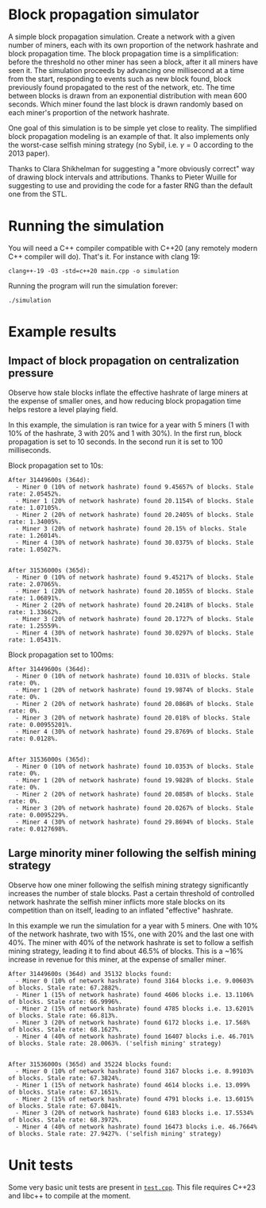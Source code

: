 # Block propagation simulator

A simple block propagation simulation. Create a network with a given number of miners, each with its
own proportion of the network hashrate and block propagation time. The block propagation time is a
simplification: before the threshold no other miner has seen a block, after it all miners have seen
it. The simulation proceeds by advancing one millisecond at a time from the start, responding to
events such as new block found, block previously found propagated to the rest of the network, etc.
The time between blocks is drawn from an exponential distribution with mean 600 seconds. Which miner
found the last block is drawn randomly based on each miner's proportion of the network hashrate.

One goal of this simulation is to be simple yet close to reality. The simplified block propagation
modeling is an example of that. It also implements only the worst-case selfish mining strategy (no
Sybil, i.e. $\gamma = 0$ according to the 2013 paper).

Thanks to Clara Shikhelman for suggesting a "more obviously correct" way of drawing block intervals
and attributions. Thanks to Pieter Wuille for suggesting to use and providing the code for a faster
RNG than the default one from the STL.

# Running the simulation

You will need a C++ compiler compatible with C++20 (any remotely modern C++ compiler will do).
That's it. For instance with clang 19:
```
clang++-19 -O3 -std=c++20 main.cpp -o simulation
```

Running the program will run the simulation forever:
```
./simulation
```
# Example results

## Impact of block propagation on centralization pressure

Observe how stale blocks inflate the effective hashrate of large miners at the expense of smaller
ones, and how reducing block propagation time helps restore a level playing field.

In this example, the simulation is ran twice for a year with 5 miners (1 with 10% of the hashrate, 3
with 20% and 1 with 30%). In the first run, block propagation is set to 10 seconds. In the second
run it is set to 100 milliseconds.

Block propagation set to 10s:
```
After 31449600s (364d):
  - Miner 0 (10% of network hashrate) found 9.45657% of blocks. Stale rate: 2.05452%.
  - Miner 1 (20% of network hashrate) found 20.1154% of blocks. Stale rate: 1.07105%.
  - Miner 2 (20% of network hashrate) found 20.2405% of blocks. Stale rate: 1.34005%.
  - Miner 3 (20% of network hashrate) found 20.15% of blocks. Stale rate: 1.26014%.
  - Miner 4 (30% of network hashrate) found 30.0375% of blocks. Stale rate: 1.05027%.


After 31536000s (365d):
  - Miner 0 (10% of network hashrate) found 9.45217% of blocks. Stale rate: 2.07065%.
  - Miner 1 (20% of network hashrate) found 20.1055% of blocks. Stale rate: 1.06891%.
  - Miner 2 (20% of network hashrate) found 20.2418% of blocks. Stale rate: 1.33662%.
  - Miner 3 (20% of network hashrate) found 20.1727% of blocks. Stale rate: 1.25559%.
  - Miner 4 (30% of network hashrate) found 30.0297% of blocks. Stale rate: 1.05431%.
```

Block propagation set to 100ms:
```
After 31449600s (364d):
  - Miner 0 (10% of network hashrate) found 10.031% of blocks. Stale rate: 0%.
  - Miner 1 (20% of network hashrate) found 19.9874% of blocks. Stale rate: 0%.
  - Miner 2 (20% of network hashrate) found 20.0868% of blocks. Stale rate: 0%.
  - Miner 3 (20% of network hashrate) found 20.018% of blocks. Stale rate: 0.00955201%.
  - Miner 4 (30% of network hashrate) found 29.8769% of blocks. Stale rate: 0.0128%.


After 31536000s (365d):
  - Miner 0 (10% of network hashrate) found 10.0353% of blocks. Stale rate: 0%.
  - Miner 1 (20% of network hashrate) found 19.9828% of blocks. Stale rate: 0%.
  - Miner 2 (20% of network hashrate) found 20.0858% of blocks. Stale rate: 0%.
  - Miner 3 (20% of network hashrate) found 20.0267% of blocks. Stale rate: 0.0095229%.
  - Miner 4 (30% of network hashrate) found 29.8694% of blocks. Stale rate: 0.0127698%.
```

## Large minority miner following the selfish mining strategy

Observe how one miner following the selfish mining strategy significantly increases the number of
stale blocks. Past a certain threshold of controlled network hashrate the selfish miner inflicts
more stale blocks on its competition than on itself, leading to an inflated "effective" hashrate.

In this example we run the simulation for a year with 5 miners. One with 10% of the network
hashrate, two with 15%, one with 20% and the last one with 40%. The miner with 40% of the network
hashrate is set to follow a selfish mining strategy, leading it to find about 46.5% of blocks. This
is a ~16% increase in revenue for this miner, at the expense of smaller miner.

```
After 31449600s (364d) and 35132 blocks found:
  - Miner 0 (10% of network hashrate) found 3164 blocks i.e. 9.00603% of blocks. Stale rate: 67.2882%.
  - Miner 1 (15% of network hashrate) found 4606 blocks i.e. 13.1106% of blocks. Stale rate: 66.9996%.
  - Miner 2 (15% of network hashrate) found 4785 blocks i.e. 13.6201% of blocks. Stale rate: 66.813%.
  - Miner 3 (20% of network hashrate) found 6172 blocks i.e. 17.568% of blocks. Stale rate: 68.1627%.
  - Miner 4 (40% of network hashrate) found 16407 blocks i.e. 46.701% of blocks. Stale rate: 28.0063%. ('selfish mining' strategy)


After 31536000s (365d) and 35224 blocks found:
  - Miner 0 (10% of network hashrate) found 3167 blocks i.e. 8.99103% of blocks. Stale rate: 67.3824%.
  - Miner 1 (15% of network hashrate) found 4614 blocks i.e. 13.099% of blocks. Stale rate: 67.1651%.
  - Miner 2 (15% of network hashrate) found 4791 blocks i.e. 13.6015% of blocks. Stale rate: 67.0841%.
  - Miner 3 (20% of network hashrate) found 6183 blocks i.e. 17.5534% of blocks. Stale rate: 68.3972%.
  - Miner 4 (40% of network hashrate) found 16473 blocks i.e. 46.7664% of blocks. Stale rate: 27.9427%. ('selfish mining' strategy)
```

# Unit tests

Some very basic unit tests are present in [`test.cpp`](test.cpp). This file requires C++23 and libc++ to compile at the moment.
